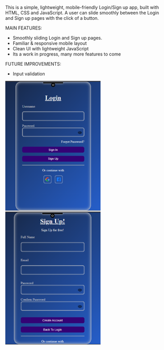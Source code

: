 This is a simple, lightweight, mobile-friendly Login/Sign up app, built with HTML, CSS and JavaScript.
A user can slide smoothly between the Login and Sign up pages with the click of a button.

MAIN FEATURES:
 - Smoothly sliding Login and Sign up pages.
 - Familiar & responsive mobile layout
 - Clean UI with lightweight JavaScript
 - Its a work in progress, many more features to come

FUTURE IMPROVEMENTS:
 - Input validation

<p float="left">
 <img src="Screenshot.preview/Login.png" alt="Login page" width="300" />
 <img src="Screenshot.preview/Sign-up.png" alt="Sign up page" width="300" />
</p>

